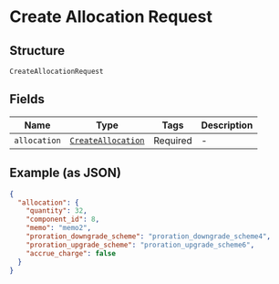
# Create Allocation Request

## Structure

`CreateAllocationRequest`

## Fields

| Name | Type | Tags | Description |
|  --- | --- | --- | --- |
| `allocation` | [`CreateAllocation`](../../doc/models/create-allocation.md) | Required | - |

## Example (as JSON)

```json
{
  "allocation": {
    "quantity": 32,
    "component_id": 8,
    "memo": "memo2",
    "proration_downgrade_scheme": "proration_downgrade_scheme4",
    "proration_upgrade_scheme": "proration_upgrade_scheme6",
    "accrue_charge": false
  }
}
```

